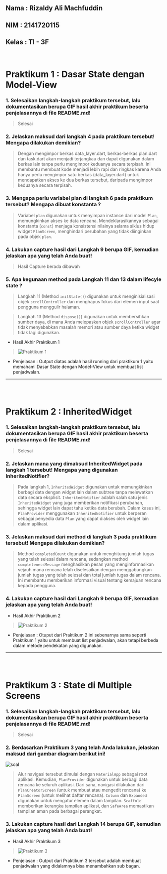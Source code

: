 ## Nama : Rizaldy Ali Machfuddin
## NIM : 2141720115
## Kelas : TI - 3F

<br>

# Praktikum 1 : Dasar State dengan Model-View
### 1. Selesaikan langkah-langkah praktikum tersebut, lalu dokumentasikan berupa GIF hasil akhir praktikum beserta penjelasannya di file README.md!
> Selesai 
### 2. Jelaskan maksud dari langkah 4 pada praktikum tersebut! Mengapa dilakukan demikian?
> Dengan mengimpor berkas data_layer.dart, berkas-berkas plan.dart dan task.dart akan menjadi terjangkau dan dapat digunakan dalam berkas lain tanpa perlu mengimpor keduanya secara terpisah. Ini membantu membuat kode menjadi lebih rapi dan ringkas karena Anda hanya perlu mengimpor satu berkas (data_layer.dart) untuk mendapatkan akses ke dua berkas tersebut, daripada mengimpor keduanya secara terpisah.
### 3. Mengapa perlu variabel plan di langkah 6 pada praktikum tersebut? Mengapa dibuat konstanta ?
> Variabel `plan` digunakan untuk menyimpan instance dari model `Plan`, memungkinkan akses ke data rencana. Mendeklarasikannya sebagai konstanta (`const`) menjaga konsistensi nilainya selama siklus hidup widget `PlanScreen`, menghindari perubahan yang tidak diinginkan pada objek `plan`.
### 4. Lakukan capture hasil dari Langkah 9 berupa GIF, kemudian jelaskan apa yang telah Anda buat!
> Hasil Capture berada dibawah
### 5. Apa kegunaan method pada Langkah 11 dan 13 dalam lifecyle state ?
> Langkah 11 (Method `initState()`) digunakan untuk menginisialisasi objek `scrollController` dan menghapus fokus dari elemen input saat pengguna menggulir halaman.

> Langkah 13 (Method `dispose()`) digunakan untuk membersihkan sumber daya, di mana Anda melepaskan objek `scrollController` agar tidak menyebabkan masalah memori atau sumber daya ketika widget tidak lagi digunakan.
- Hasil Akhir Praktikum 1
> ![Praktikum 1](docs/praktikum1.gif)
- Penjelasan : Output diatas adalah hasil running dari praktikum 1 yaitu memahami Dasar State dengan Model-View untuk membuat list penjadwalan.
---
<br>
<br>

# Praktikum 2 : InheritedWidget
### 1. Selesaikan langkah-langkah praktikum tersebut, lalu dokumentasikan berupa GIF hasil akhir praktikum beserta penjelasannya di file README.md!
> Selesai 
### 2. Jelaskan mana yang dimaksud InheritedWidget pada langkah 1 tersebut! Mengapa yang digunakan InheritedNotifier?
> Pada langkah 1, `InheritedWidget` digunakan untuk memungkinkan berbagi data dengan widget lain dalam subtree tanpa melewatkan data secara eksplisit. `InheritedNotifier` adalah salah satu jenis `InheritedWidget` yang juga memberikan notifikasi perubahan, sehingga widget lain dapat tahu ketika data berubah. Dalam kasus ini, `PlanProvider` menggunakan `InheritedNotifier` untuk berperan sebagai penyedia data `Plan` yang dapat diakses oleh widget lain dalam aplikasi.
### 3. Jelaskan maksud dari method di langkah 3 pada praktikum tersebut! Mengapa dilakukan demikian?
> Method `completedCount` digunakan untuk menghitung jumlah tugas yang telah selesai dalam rencana, sedangkan method `completenessMessage` menghasilkan pesan yang menginformasikan sejauh mana rencana telah diselesaikan dengan menggabungkan jumlah tugas yang telah selesai dan total jumlah tugas dalam rencana. Ini membantu memberikan informasi visual tentang kemajuan rencana kepada pengguna.
### 4. Lakukan capture hasil dari Langkah 9 berupa GIF, kemudian jelaskan apa yang telah Anda buat!
- Hasil Akhir Praktikum 2
> ![Praktikum 2](docs/praktikum2.gif)
- Penjelasan : Otuput dari Praktikum 2 ini sebenarnya sama seperti Praktikum 1 yaitu untuk membuat list penjadwalan, akan tetapi berbeda dalam metode pendekatan yang digunakan.
---
<br>
<br>

# Praktikum 3 : State di Multiple Screens
### 1. Selesaikan langkah-langkah praktikum tersebut, lalu dokumentasikan berupa GIF hasil akhir praktikum beserta penjelasannya di file README.md!
> Selesai 
### 2. Berdasarkan Praktikum 3 yang telah Anda lakukan, jelaskan maksud dari gambar diagram berikut ini!
![soal](https://jti-polinema.github.io/flutter-codelab/11-basic-state/img//9ce81bcd2817adc8.png)
> Alur navigasi tersebut dimulai dengan `MaterialApp` sebagai root aplikasi. Kemudian, `PlanProvider` digunakan untuk berbagi data rencana ke seluruh aplikasi. Dari sana, navigasi dilakukan dari `PlanCreatorScreen` (untuk membuat atau mengedit rencana) ke `PlanScreen` (untuk melihat daftar rencana). `Column` dan `Expanded` digunakan untuk mengatur elemen dalam tampilan. `Scaffold` memberikan kerangka tampilan aplikasi, dan `SafeArea` memastikan tampilan aman pada berbagai perangkat.
### 3. Lakukan capture hasil dari Langkah 14 berupa GIF, kemudian jelaskan apa yang telah Anda buat!
- Hasil Akhir Praktikum 3
> ![Praktikum 3](docs/praktikum3.gif)
- Penjelasan : Output dari Praktikum 3 tersebut adalah membuat penjadwalan yang didalamnya bisa menambahkan sub bagan.